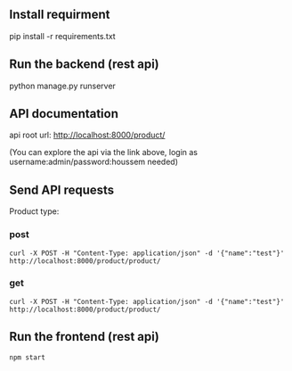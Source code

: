 ## Install requirment

pip install -r requirements.txt

## Run the backend (rest api)

python manage.py runserver

## API documentation

api root url: <http://localhost:8000/product/>

(You can explore the api via the link above, login as username:admin/password:houssem needed)


## Send API requests

Product type:

### post

```curl -X POST -H "Content-Type: application/json" -d '{"name":"test"}' http://localhost:8000/product/product/```

### get

```curl -X POST -H "Content-Type: application/json" -d '{"name":"test"}' http://localhost:8000/product/product/```


## Run the frontend (rest api)


``` cd frontend/modifyproduct
npm start
```





